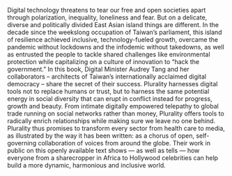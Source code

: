 Digital technology threatens to tear our free and open societies apart through polarization, inequality, loneliness and fear. But on a delicate, diverse and politically divided East Asian island things are different. In the decade since the weekslong occupation of Taiwan’s parliament, this island of resilience achieved inclusive, technology-fueled growth, overcame the pandemic without lockdowns and the infodemic without takedowns, as well as entrusted the people to tackle shared challenges like environmental protection while capitalizing on a culture of innovation to “hack the government.” In this book, Digital Minister Audrey Tang and her collaborators – architects of Taiwan’s internationally acclaimed digital democracy – share the secret of their success. Plurality harnesses digital tools not to replace humans or trust, but to harness the same potential energy in social diversity that can erupt in conflict instead for progress, growth and beauty. From intimate digitally empowered telepathy to global trade running on social networks rather than money, Plurality offers tools to radically enrich relationships while making sure we leave no one behind. Plurality thus promises to transform every sector from health care to media, as illustrated by the way it has been written: as a chorus of open, self-governing collaboration of voices from around the globe. Their work in public on this openly available text shows  — as well as tells — how everyone from a sharecropper in Africa to Hollywood celebrities can help build a more dynamic, harmonious and inclusive world.